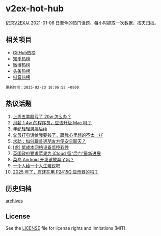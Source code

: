 # v2ex-hot-hub

 记录[V2EX](https://www.v2ex.com/)从 2021-01-06 日至今的热门话题。每小时抓取一次数据，按天[归档](archives)。
 
 ## 相关项目

- [GitHub热榜](https://github.com/it985/github-hot-hub)
- [知乎热榜](https://github.com/it985/zhihu-hot-hub)
- [微博热榜](https://github.com/it985/weibo-hot-hub)
- [头条热榜](https://github.com/it985/toutiao-hot-hub)
- [抖音热榜](https://github.com/it985/douyin-hot-hub)


 `更新时间：2025-02-23 18:06:52 +0800`

## 热议话题

1. [上周五美股亏了 20w 怎么办？](https://www.v2ex.com/t/1113510)
1. [月薪 1.4w 的程序员，应该升级 Mac 吗？](https://www.v2ex.com/t/1113570)
1. [年纪轻轻患癌后续](https://www.v2ex.com/t/1113521)
1. [父母打电话给我要钱了，跟我心里想的不太一样](https://www.v2ex.com/t/1113589)
1. [求助：如何跟普通朋友方便安全聊天？](https://www.v2ex.com/t/1113581)
1. [[求] 低成本网络设备监控软件](https://www.v2ex.com/t/1113511)
1. [英国政府要求苹果为 iCloud 留“后门”最新进展](https://www.v2ex.com/t/1113515)
1. [菜鸟 Android 开发该放弃了吗？](https://www.v2ex.com/t/1113560)
1. [一个人给一个人生建议吧](https://www.v2ex.com/t/1113601)
1. [2025 年了，有还在用 P2415Q 显示器的吗？](https://www.v2ex.com/t/1113506)

## 历史归档

[archives](archives)

## License

See the [LICENSE](LICENSE) file for license rights and limitations (MIT).
